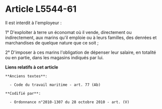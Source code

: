 # Article L5544-61

Il est interdit à l'employeur :

1° D'exploiter à terre un économat où il vende, directement ou indirectement, aux marins qu'il emploie ou à leurs familles,
des denrées et marchandises de quelque nature que ce soit ;

2° D'imposer à ces marins l'obligation de dépenser leur salaire, en totalité ou en partie, dans les magasins indiqués par
lui.

**Liens relatifs à cet article**

	**Anciens textes**:

	  - Code du travail maritime - art. 77 (Ab)

	**Codifié par**:

	  - Ordonnance n°2010-1307 du 28 octobre 2010 - art. (V)

